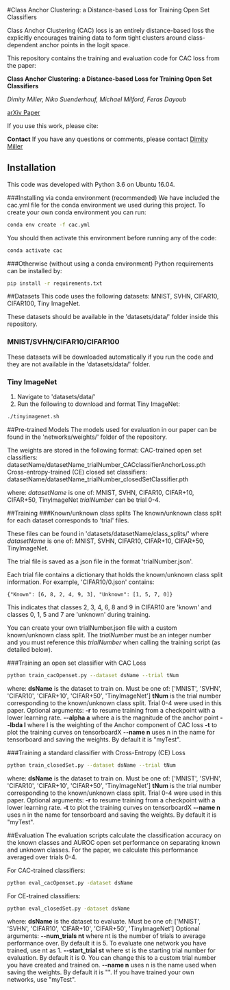#Class Anchor Clustering: a Distance-based Loss for Training Open Set Classifiers

Class Anchor Clustering (CAC) loss is an entirely distance-based loss the explicitly encourages training data to form tight clusters around class-dependent anchor points in the logit space.

This repository contains the training and evaluation code for CAC loss from the paper:

**Class Anchor Clustering: a Distance-based Loss for Training Open Set Classifiers**

*Dimity Miller, Niko Suenderhauf, Michael Milford, Feras Dayoub*

[arXiv Paper](https://arxiv.org/abs/2004.02434)

If you use this work, please cite:

<!-- ```text
@inproceedings{morrison2018closing,
	title={{Closing the Loop for Robotic Grasping: A Real-time, Generative Grasp Synthesis Approach}},
	author={Morrison, Douglas and Corke, Peter and Leitner, J\"urgen},
	booktitle={Proc.\ of Robotics: Science and Systems (RSS)},
	year={2018}
}
```
 -->

**Contact**
If you have any questions or comments, please contact [Dimity Miller](mailto:dimity.miller@hdr.qut.edu.au)

## Installation

This code was developed with Python 3.6 on Ubuntu 16.04.

###Installing via conda environment (recommended)
We have included the cac.yml file for the conda environment we used during this project. To create your own conda environment you can run:

```bash
conda env create -f cac.yml
```

You should then activate this environment before running any of the code:

```bash
conda activate cac
```

###Otherwise (without using a conda environment)
Python requirements can be installed by:

```bash
pip install -r requirements.txt
```

##Datasets
This code uses the following datasets: MNIST, SVHN, CIFAR10, CIFAR100, Tiny ImageNet.

These datasets should be available in the 'datasets/data/' folder inside this repository. 

### MNIST/SVHN/CIFAR10/CIFAR100
These datasets will be downloaded automatically if you run the code and they are not available in the 'datasets/data/' folder.

### Tiny ImageNet
1. Navigate to 'datasets/data/'
2. Run the following to download and format Tiny ImageNet:
```bash
./tinyimagenet.sh
```

##Pre-trained Models
The models used for evaluation in our paper can be found in the 'networks/weights/' folder of the repository.

The weights are stored in the following format:
	CAC-trained open set classifiers:
		datasetName/datasetName_trialNumber_CACclassifierAnchorLoss.pth
	Cross-entropy-trained (CE) closed set classifiers:
		datasetName/datasetName_trialNumber_closedSetClassifier.pth

where:
	*datasetName* is one of: MNIST, SVHN, CIFAR10, CIFAR+10, CIFAR+50, TinyImageNet
	*trialNumber* can be trial 0-4. 

##Training 
###Known/unknown class splits
The known/unknown class split for each dataset corresponds to 'trial' files. 

These files can be found in 'datasets/datasetName/class_splits/' where *datasetName* is one of: MNIST, SVHN, CIFAR10, CIFAR+10, CIFAR+50, TinyImageNet.

The trial file is saved as a json file in the format 'trialNumber.json'.

Each trial file contains a dictionary that holds the known/unknown class split information. For example, 'CIFAR10/0.json' contains:

```{python}
{"Known": [6, 8, 2, 4, 9, 3], "Unknown": [1, 5, 7, 0]}
```

This indicates that classes 2, 3, 4, 6, 8 and 9 in CIFAR10 are 'known' and classes 0, 1, 5 and 7 are 'unknown' during training.

You can create your own trialNumber.json file with a custom known/unknown class split. The *trialNumber* must be an integer number and you must reference this *trialNumber* when calling the training script (as detailed below).


###Training an open set classifier with CAC Loss
```bash
python train_cacOpenset.py --dataset dsName --trial tNum 
```
where:
	**dsName** is the dataset to train on. Must be one of:  ['MNIST', 'SVHN', 'CIFAR10', 'CIFAR+10', 'CIFAR+50', 'TinyImageNet']
	**tNum** is the trial number corresponding to the known/unknown class split. Trial 0-4 were used in this paper.
Optional arguments:
	**-r** to resume training from a checkpoint with a lower learning rate.
	**--alpha a** where a is the magnitude of the anchor point
	**--lbda l** where l is the weighting of the Anchor component of CAC loss
	**-t** to plot the training curves on tensorboardX
	**--name n** uses n in the name for tensorboard and saving the weights. By default it is "myTest". 


###Training a standard classifier with Cross-Entropy (CE) Loss
```bash
python train_closedSet.py --dataset dsName --trial tNum 
```
where:
	**dsName** is the dataset to train on. Must be one of:  ['MNIST', 'SVHN', 'CIFAR10', 'CIFAR+10', 'CIFAR+50', 'TinyImageNet']
	**tNum** is the trial number corresponding to the known/unknown class split. Trial 0-4 were used in this paper.
Optional arguments:
	**-r** to resume training from a checkpoint with a lower learning rate.
	**-t** to plot the training curves on tensorboardX
	**--name n** uses n in the name for tensorboard and saving the weights. By default it is "myTest". 


##Evaluation
The evaluation scripts calculate the classification accuracy on the known classes and AUROC open set performance on separating known and unknown classes. For the paper, we calculate this performance averaged over trials 0-4.

For CAC-trained classifiers:
```bash
python eval_cacOpenset.py -dataset dsName 
```

For CE-trained classifiers:
```bash
python eval_closedSet.py -dataset dsName 
```

where:
	**dsName** is the dataset to evaluate. Must be one of:  ['MNIST', 'SVHN', 'CIFAR10', 'CIFAR+10', 'CIFAR+50', 'TinyImageNet']
Optional arguments:
	**--num_trials nt** where nt is the number of trials to average performance over. By default it is 5. To evaluate one network you have trained, use nt as 1. 
	**--start_trial st** where st is the starting trial number for evaluation. By default it is 0. You can change this to a custom trial number you have created and trained on. 
	**--name n** uses n is the name used when saving the weights. By default it is "". If you have trained your own networks, use "myTest".

